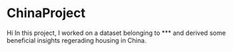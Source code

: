 # ChinaProject
Hi
In this project, I worked on a dataset belonging to *** and derived some beneficial insights regerading housing in China.
